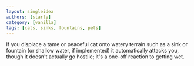 ```yaml
---
layout: singleidea
authors: [starly]
category: [vanilla]
tags: [cats, sinks, fountains, pets]
---
```

If you displace a tame or peaceful cat onto watery terrain such as a sink or fountain (or shallow water, if implemented) it automatically attacks you, though it doesn't actually go hostile; it's a one-off reaction to getting wet.
